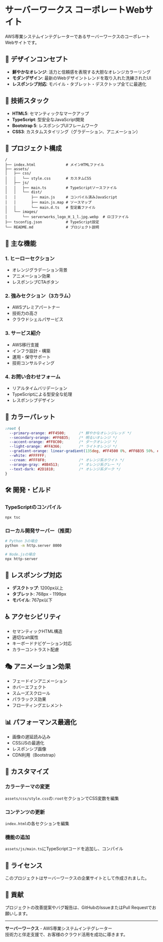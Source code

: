 # サーバーワークス コーポレートWebサイト

AWS専業システムインテグレーターであるサーバーワークスのコーポレートWebサイトです。

## 🎨 デザインコンセプト

- **鮮やかなオレンジ**: 活力と信頼感を表現する大胆なオレンジカラーリング
- **モダンデザイン**: 最新のWebデザイントレンドを取り入れた洗練されたUI
- **レスポンシブ対応**: モバイル・タブレット・デスクトップ全てに最適化

## 🚀 技術スタック

- **HTML5**: セマンティックなマークアップ
- **TypeScript**: 型安全なJavaScript開発
- **Bootstrap 5**: レスポンシブUIフレームワーク
- **CSS3**: カスタムスタイリング（グラデーション、アニメーション）

## 📁 プロジェクト構成

```
/
├── index.html              # メインHTMLファイル
├── assets/
│   ├── css/
│   │   └── style.css       # カスタムCSS
│   ├── js/
│   │   ├── main.ts         # TypeScriptソースファイル
│   │   └── dist/
│   │       ├── main.js     # コンパイル済みJavaScript
│   │       ├── main.js.map # ソースマップ
│   │       └── main.d.ts   # 型定義ファイル
│   └── images/
│       └── serverworks_logo_H_1_l.jpg.webp  # ロゴファイル
├── tsconfig.json           # TypeScript設定
└── README.md               # プロジェクト説明
```

## 🎯 主な機能

### 1. ヒーローセクション
- オレンジグラデーション背景
- アニメーション効果
- レスポンシブCTAボタン

### 2. 強みセクション（3カラム）
- AWSプレミアパートナー
- 技術力の高さ
- クラウドシェルパサービス

### 3. サービス紹介
- AWS移行支援
- インフラ設計・構築
- 運用・保守サポート
- 技術コンサルティング

### 4. お問い合わせフォーム
- リアルタイムバリデーション
- TypeScriptによる型安全な処理
- レスポンシブデザイン

## 🎨 カラーパレット

```css
:root {
  --primary-orange: #FF4500;      /* 鮮やかなオレンジレッド */
  --secondary-orange: #FF6B35;    /* 明るいオレンジ */
  --accent-orange: #FF8C00;       /* ダークオレンジ */
  --light-orange: #FFA366;        /* ライトオレンジ */
  --gradient-orange: linear-gradient(135deg, #FF4500 0%, #FF6B35 50%, #FF8C00 100%);
  --white: #FFFFFF;
  --cream: #FFF8F0;               /* オレンジ系ホワイト */
  --orange-gray: #8B4513;         /* オレンジ系グレー */
  --text-dark: #2D1810;           /* オレンジ系ダーク */
}
```

## 🛠️ 開発・ビルド

### TypeScriptのコンパイル

```bash
npx tsc
```

### ローカル開発サーバー（推奨）

```bash
# Python 3の場合
python -m http.server 8000

# Node.jsの場合
npx http-server
```

## 📱 レスポンシブ対応

- **デスクトップ**: 1200px以上
- **タブレット**: 768px - 1199px
- **モバイル**: 767px以下

## ♿ アクセシビリティ

- セマンティックHTML構造
- 適切なalt属性
- キーボードナビゲーション対応
- カラーコントラスト配慮

## 🎭 アニメーション効果

- フェードインアニメーション
- ホバーエフェクト
- スムーズスクロール
- パララックス効果
- フローティングエレメント

## 📊 パフォーマンス最適化

- 画像の遅延読み込み
- CSS/JSの最適化
- レスポンシブ画像
- CDN利用（Bootstrap）

## 🔧 カスタマイズ

### カラーテーマの変更
`assets/css/style.css`の`:root`セクションでCSS変数を編集

### コンテンツの更新
`index.html`の各セクションを編集

### 機能の追加
`assets/js/main.ts`にTypeScriptコードを追加し、コンパイル

## 📄 ライセンス

このプロジェクトはサーバーワークスの企業サイトとして作成されました。

## 🤝 貢献

プロジェクトの改善提案やバグ報告は、GitHubのIssueまたはPull Requestでお願いします。

---

**サーバーワークス** - AWS専業システムインテグレーター  
技術力と伴走支援で、お客様のクラウド活用を成功に導きます。
